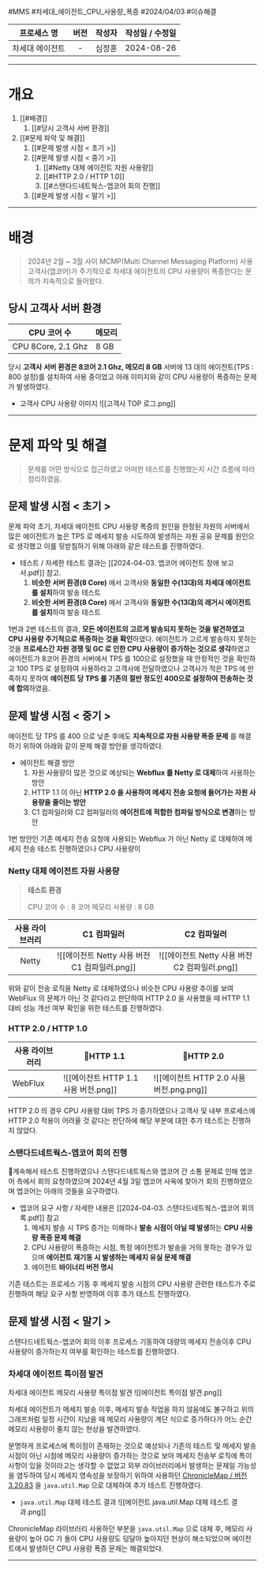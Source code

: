 
#MMS #차세대_에이전트_CPU_사용량_폭증  #2024/04/03 #이슈해결  


|  프로세스 명  | 버전  | 작성자 | 작성일 / 수정일  |
| :------: | :-: | :-: | :--------: |
| 차세대 에이전트 |  -  | 심정훈 | 2024-08-26 |

---

# 개요 

1. [[#배경]]
	1. [[#당시 고객사 서버 환경]]
2. [[#문제 파악 및 해결]]
	1. [[#문제 발생 시점 < 초기 >]]
	2. [[#문제 발생 시점 < 중기 >]]
		1. [[#Netty 대체 에이전트 자원 사용량]]
		2. [[#HTTP 2.0 / HTTP 1.0]]
		3. [[#스탠다드네트웍스-엡코어 회의 진행]]
	3. [[#문제 발생 시점 < 말기 >]]

---

# 배경

> 2024년 2월 ~ 3월 사이 MCMP(Multi Channel Messaging Platform) 사용 고객사(엡코어)가 주기적으로 차세대 에이전트의 CPU 사용량이 폭증한다는 문의가 지속적으로 들어왔다.

## 당시 고객사 서버 환경

| CPU 코어 수           | 메모리  |
| ------------------ | ---- |
| CPU 8Core, 2.1 Ghz | 8 GB |

당시 **고객사 서버 환경은 8코어 2.1 Ghz, 메모리 8 GB** 서버에 13 대의 에이전트(TPS : 800 설정)를 설치하여 사용 중이었고 아래 이미지와 같이 CPU 사용량이 폭증하는 문제가 발생하였다.

- 고객사 CPU 사용량 이미지
	![[고객사 TOP 로그.png]]


---


# 문제 파악 및 해결

> 문제를 어떤 방식으로 접근하였고 어떠한 테스트를 진행했는지 시간 흐름에 따라 정리하였음.

## 문제 발생 시점 < 초기 >

문제 파악 초기, 차세대 에이전트 CPU 사용량 폭증의 원인을 한정된 자원의 서버에서 많은 에이전트가 높은 TPS 로 메세지 발송 시도하여 발생하는 자원 공유 문제를 원인으로 생각했고 이를 뒷받침하기 위해 아래와 같은 테스트를 진행하였다.

- 테스트 / 자세한 테스트 결과는 [[2024-04-03. 엡코어 에이전트 장애 보고서.pdf]] 참고.
	1. **비슷한 서버 환경(8 Core)** 에서 고객사와 **동일한 수(13대)의 차세대 에이전트를 설치**하여 발송 테스트
	2. **비슷한 서버 환경(8 Core)** 에서 고객사와 **동일한 수(13대)의 레거시 에이전트를 설치**하여 발송 테스트

1번과 2번 테스트의 결과, **모든 에이전트의 고르게 발송되지 못하는 것을 발견하였고 CPU 사용량 주기적으로 폭증하는 것을 확인**하였다. 에이전트가 고르게 발송하지 못하는 것을 **프로세스간 자원 경쟁 및 GC 로 인한 CPU 사용량이 증가하는 것으로 생각**하였고 에이전트가 8코어 환경의 서버에서 TPS 를 100으로 설정했을 때 안정적인 것을 확인하고 100 TPS 로 설정하여 사용하라고 고객사에 전달하였으나 고객사가 적은 TPS 에 만족하지 못하여 **에이전트 당 TPS 를 기존의 절반 정도인 400으로 설정하여 전송하는 것에 합의**하였음.  


## 문제 발생 시점 < 중기 >

에이전트 당 TPS 를 400 으로 낮춘 후에도 **지속적으로 자원 사용량 폭증 문제** 를 해결하기 위하여 아래와 같이 문제 해결 방안을 생각하였다.

- 에이전트 해결 방안
	1. 자원 사용량이 많은 것으로 예상되는 **Webflux 를 Netty 로 대체**하여 사용하는 방안
	2. HTTP 1.1 이 아닌 **HTTP 2.0 을 사용하여 메세지 전송 요청에 들어가는 자원 사용량을 줄이는 방안**
	3. C1 컴파일러와 C2 컴파일러의 **에이전트에 적합한 컴파일 방식으로 변경**하는 방안

1번 방안인 기존 메세지 전송 요청에 사용되는 Webflux 가 아닌 Netty 로 대체하여 메세지 전송 테스트 진행하였으나 CPU 사용량이 

### Netty 대체 에이전트 자원 사용량

> **테스트 환경**
> 
> CPU 코어 수 : 8 코어
> 메모리 사용량 : 8 GB



| 사용 라이브러리 |              C1 컴파일러              |              C2 컴파일러              |
| :------: | :-------------------------------: | :-------------------------------: |
|  Netty   | ![[에이전트 Netty 사용 버전 C1 컴파일러.png]] | ![[에이전트 Netty 사용 버전 C2 컴파일러.png]] |

위와 같이 전송 로직을 Netty 로 대체하였으나 비슷한 CPU 사용량 추이를 보여 WebFlux 의 문제가 아닌 것 같다라고 판단하여 HTTP 2.0 을 사용했을 때 HTTP 1.1 대비 성능 개선 여부 확인을 위한 테스트를 진행하였다.


### HTTP 2.0 / HTTP 1.0


| 사용 라이브러리 | HTTP 1.1                    | HTTP 2.0                        |
| -------- | ---------------------------- | -------------------------------- |
| WebFlux  | ![[에이전트 HTTP 1.1 사용 버전.png]] | ![[에이전트 HTTP 2.0 사용 버전.png.png]] |

HTTP 2.0 의 경우 CPU 사용량 대비 TPS 가 증가하였으나 고객사 및 내부 프로세스에 HTTP 2.0 적용이 어려울 것 같다는 판단하에 해당 부분에 대한 추가 테스트는 진행하지 않았다.


### 스탠다드네트웍스-엡코어 회의 진행

계속해서 테스트 진행하였으나 스탠다드네트웍스와 엡코어 간 소통 문제로 인해 엡코어 측에서 회의 요청하였으며 2024년 4월 3일 엡코어 사옥에 찾아가 회의 진행하였으며 엡코어는 아래의 것들을 요구하였다.

- 엡코어 요구 사항 / 자세한 내용은 [[2024-04-03. 스탠다드네트웍스-엡코어 회의록.pdf]] 참고
	1. 메세지 발송 시 TPS 증가는 이해하나 **발송 시점이 아닐 때 발생**하는 **CPU 사용량 폭증 문제 해결**
	2. CPU 사용량이 폭증하는 시점, 특정 에이전트가 발송을 거의 못하는 경우가 있으며 **에이전트 재기동 시 발생하는 메세지 유실 문제 해결**
	3. 에이전트 **바이너리 버전 명시**

기존 테스트는 프로세스 기동 후 메세지 발송 시점의 CPU 사용량 관련한 테스트가 주로 진행하여 해당 요구 사항 반영하여 이후 추가 테스트 진행하였다.


## 문제 발생 시점 < 말기 >

스탠다드네트웍스-엡코어 회의 이후 프로세스 기동하여 대량의 메세지 전송이후 CPU 사용량이 증가하는지 여부를 확인하는 테스트를 진행하였다.

### 차세대 에이전트 특이점 발견 

차세대 에이전트 메모리 사용량 특이점 발견
	![[에이전트 특이점 발견.png]]


차세대 에이전트가 메세지 발송 이후, 메세지 발송 작업을 하지 않음에도 불구하고 위의 그래프처럼 일정 시간이 지났을 때 메모리 사용량이 계단 식으로 증가하다가 어느 순간 메모리 사용량이 줄지 않는 현상을 발견하였다.

분명하게 프로세스에 특이점이 존재하는 것으로 예상되나 기존의 테스트 및 메세지 발송 시점이 아닌 시점에 메모리 사용량이 증가하는 것으로 보아 메세지 전송부 로직에 특이사항이 있을 것이라고는 생각할 수 없었고 외부 라이브러리에서 발생하는 문제일 가능성을 염두하여 당시 메세지 영속성을 보장하기 위하여 사용하던 [ChronicleMap / 버전 3.20.83](https://github.com/OpenHFT/Chronicle-Map) 을 `java.util.Map` 으로 대체하여 추가 테스트 진행하였다.

- `java.util.Map` 대체 테스트 결과
	![[에이전트 java.util.Map 대체 테스트 결과.png]]


ChronicleMap 라이브러리 사용하던 부분을 `java.util.Map` 으로 대체 후, 메모리 사용량이 높아 GC 가 돌아 CPU 사용량도 덩달아 높아지던 현상이 해소되었으며 에이전트에서 발생하던 CPU 사용량 폭증 문제는 해결되었다.


---